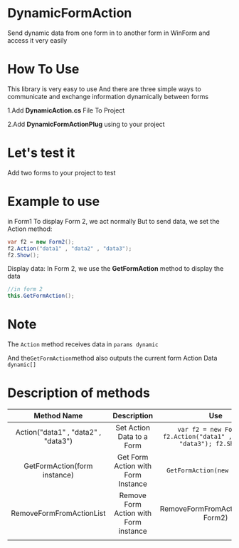 # DynamicFormAction
Send dynamic data from one form in  to another form in WinForm and access it very easily


# How To Use

This library is very easy to use And there are three simple ways to communicate and exchange information dynamically between forms

1.Add **DynamicAction.cs** File To Project

2.Add **DynamicFormActionPlug** using to your project





# Let's test it
Add two forms to your project to test



# Example to use

in Form1 To display Form 2, we act normally 
But to send data, we set the Action method: 

```csharp
var f2 = new Form2();
f2.Action("data1" , "data2" , "data3");
f2.Show();
```

Display data:
In Form 2, we use the **GetFormAction** method to display the data
```csharp
//in form 2
this.GetFormAction();

```


# Note 

The ```Action``` method receives data in ``` params dynamic ```

And the``` GetFormAction ```method also outputs the current form Action Data ```dynamic[]```




# Description of methods

|             Method Name             |              Description              |                                           Use                                          |   |   |
|:-----------------------------------:|:-------------------------------------:|:--------------------------------------------------------------------------------------:|---|---|
| Action("data1" , "data2" , "data3") | Set Action Data to a Form             | ``` var f2 = new Form2(); f2.Action("data1" , "data2" , "data3"); f2.Show(); ``` |   |   |
| GetFormAction(form instance)        | Get Form Action with Form Instance    |  ``` GetFormAction(new Form2()); ```                                             |   |   |
| RemoveFormFromActionList            | Remove Form Action with Form instance | RemoveFormFromActionList(new Form2)                                                    |   |   |
|                                     |                                       |                                                                                        |   |   |
